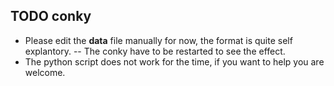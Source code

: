 ## TODO conky

- Please edit the **data** file manually for now, the format is quite self explantory.
-- The conky have to be restarted to see the effect.
- The python script does not work for the time, if you want to help you are welcome.